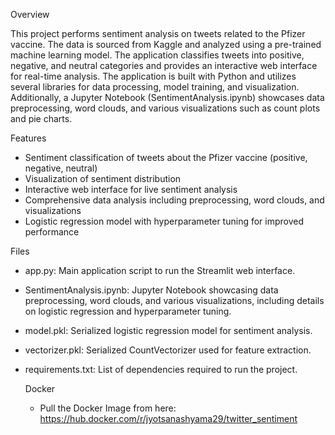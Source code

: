 Overview

This project performs sentiment analysis on tweets related to the Pfizer vaccine. The data is sourced from Kaggle and analyzed using a pre-trained machine learning model. The application classifies tweets into positive, negative, and neutral categories and provides an interactive web interface for real-time analysis. The application is built with Python and utilizes several libraries for data processing, model training, and visualization.
Additionally, a Jupyter Notebook (SentimentAnalysis.ipynb) showcases data preprocessing, word clouds, and various visualizations such as count plots and pie charts.

Features
- Sentiment classification of tweets about the Pfizer vaccine (positive, negative, neutral)
- Visualization of sentiment distribution
- Interactive web interface for live sentiment analysis
- Comprehensive data analysis including preprocessing, word clouds, and visualizations
- Logistic regression model with hyperparameter tuning for improved performance

Files
- app.py: Main application script to run the Streamlit web interface.
- SentimentAnalysis.ipynb: Jupyter Notebook showcasing data preprocessing, word clouds, and various visualizations, including details on logistic regression and hyperparameter tuning.
- model.pkl: Serialized logistic regression model for sentiment analysis.
- vectorizer.pkl: Serialized CountVectorizer used for feature extraction.
- requirements.txt: List of dependencies required to run the project.

  Docker
  - Pull the Docker  Image from here: https://hub.docker.com/r/jyotsanashyama29/twitter_sentiment
